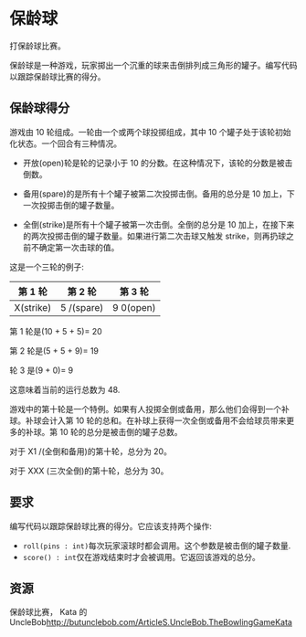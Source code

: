 # 保龄球

打保龄球比赛。

保龄球是一种游戏，玩家掷出一个沉重的球来击倒排列成三角形的罐子。编写代码以跟踪保龄球比赛的得分。

## 保龄球得分

游戏由 10 轮组成。一轮由一个或两个球投掷组成，其中 10 个罐子处于该轮初始化状态。一个回合有三种情况。

- 开放(open)轮是轮的记录小于 10 的分数。在这种情况下，该轮的分数是被击倒数。

- 备用(spare)的是所有十个罐子被第二次投掷击倒。备用的总分是 10 加上，下一次投掷击倒的罐子数量。

- 全倒(strike)是所有十个罐子被第一次击倒。全倒的总分是 10 加上，在接下来的两次投掷击倒的罐子数量。如果进行第二次击球又触发 strike，则再扔球之前不确定第一次击球的值。

这是一个三轮的例子:

|  第 1 轮  |  第 2 轮   |  第 3 轮  |
| :-------: | :--------: | :-------: |
| X(strike) | 5 /(spare) | 9 0(open) |

第 1 轮是(10 + 5 + 5)= 20

第 2 轮是(5 + 5 + 9)= 19

轮 3 是(9 + 0)= 9

这意味着当前的运行总数为 48.

游戏中的第十轮是一个特例。如果有人投掷全倒或备用，那么他们会得到一个补球。补球会计入第 10 轮的总和。在补球上获得一次全倒或备用不会给球员带来更多的补球。第 10 轮的总分是被击倒的罐子总数。

对于 X1 /(全倒和备用)的第十轮，总分为 20。

对于 XXX (三次全倒)的第十轮，总分为 30。

## 要求

编写代码以跟踪保龄球比赛的得分。它应该支持两个操作:

- `roll(pins : int)`每次玩家滚球时都会调用。这个参数是被击倒的罐子数量.
- `score() : int`仅在游戏结束时才会被调用。它返回该游戏的总分。

[help-page]: https://exercism.io/tracks/rust/learning
[modules]: https://doc.rust-lang.org/book/2018-edition/ch07-00-modules.html
[cargo]: https://doc.rust-lang.org/book/2018-edition/ch14-00-more-about-cargo.html
[rust-tests]: https://doc.rust-lang.org/book/2018-edition/ch11-02-running-tests.html

## 资源

保龄球比赛， Kata 的 UncleBob<http://butunclebob.com/ArticleS.UncleBob.TheBowlingGameKata>
